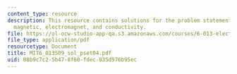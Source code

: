 ```yaml
---
content_type: resource
description: This resource contains solutions for the problem statements related to
  magnetic, electromagnet, and conductivity.
file: https://ol-ocw-studio-app-qa.s3.amazonaws.com/courses/6-013-electromagnetics-and-applications-spring-2009/08b9c7c25b478f60fdec835d976b95ec_MIT6_013S09_sol_pset04.pdf
file_type: application/pdf
resourcetype: Document
title: MIT6_013S09_sol_pset04.pdf
uid: 08b9c7c2-5b47-8f60-fdec-835d976b95ec
---
```

